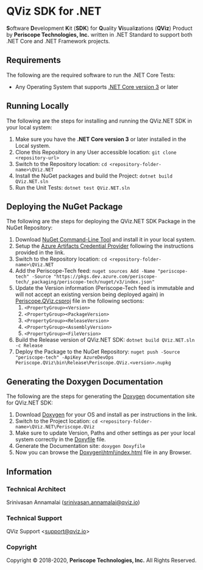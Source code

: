 # QViz SDK for .NET
**S**oftware **D**evelopment **K**it (**SDK**) for **Q**uality **Vi**suali**z**ations (**QViz**) Product by **Periscope Technologies, Inc.** written in .NET Standard to support both .NET Core and .NET Framework projects.

## Requirements
The following are the required software to run the .NET Core Tests:

* Any Operating System that supports [.NET Core version 3](https://dotnet.microsoft.com/download/dotnet-core/3.0) or later

## Running Locally
The following are the steps for installing and running the QViz.NET SDK in your local system:

1. Make sure you have the **.NET Core version 3** or later installed in the Local system.
2. Clone this Repository in any User accessible location: `git clone <repository-url>`
3. Switch to the Repository location: `cd <repository-folder-name>\QViz.NET`
4. Install the NuGet packages and build the Project: `dotnet build QViz.NET.sln`
5. Run the Unit Tests: `dotnet test QViz.NET.sln`

## Deploying the NuGet Package
The following are the steps for deploying the QViz.NET SDK Package in the NuGet Repository:

1. Download [NuGet Command-Line Tool](https://www.nuget.org/downloads) and install it in your local system.
2. Setup the [Azure Artifacts Credential Provider](https://github.com/microsoft/artifacts-credprovider#azure-artifacts-credential-provider) following the instructions provided in the link.
3. Switch to the Repository location: `cd <repository-folder-name>\QViz.NET`
4. Add the Periscope-Tech feed: `nuget sources Add -Name "periscope-tech" -Source "https://pkgs.dev.azure.com/periscope-tech/_packaging/periscope-tech/nuget/v3/index.json"`
5. Update the Version information (Periscope-Tech feed is immutable and will not accept an existing version being deployed again) in [Periscope.QViz.csproj](Periscope.QViz/Periscope.QViz.csproj) file in the following sections:
    1. `<PropertyGroup><Version>`
    2. `<PropertyGroup><PackageVersion>`
    3. `<PropertyGroup><ReleaseVersion>`
    4. `<PropertyGroup><AssemblyVersion>`
    5. `<PropertyGroup><FileVersion>`
6. Build the Release version of QViz.NET SDK: `dotnet build QViz.NET.sln -c Release`
7. Deploy the Package to the NuGet Repository: `nuget push -Source "periscope-tech" -ApiKey AzureDevOps Periscope.QViz\bin\Release\Periscope.QViz.<version>.nupkg`

## Generating the Doxygen Documentation
The following are the steps for generating the [Doxygen](http://www.doxygen.org/index.html) documentation site for QViz.NET SDK:

1. Download [Doxygen](http://www.doxygen.nl/download.html) for your OS and install as per instructions in the link.
2. Switch to the Project location: `cd <repository-folder-name>\QViz.NET\Periscope.QViz`
3. Make sure to update Version, Paths and other settings as per your local system correctly in the [Doxyfile](Periscope.QViz/Doxyfile) file.
4. Generate the Documentation site: `doxygen Doxyfile`
5. Now you can browse the [Doxygen\html\index.html](Periscope.QViz/Doxygen/html/index.html) file in any Browser.

## Information

### Technical Architect
Srinivasan Annamalai ([srinivasan.annamalai@qviz.io](mailto:srinivasan.annamalai@qviz.io))

### Technical Support
QViz Support <[support@qviz.io](mailto:support@qviz.io)>

### Copyright
Copyright © 2018-2020, **Periscope Technologies, Inc.** All Rights Reserved.
